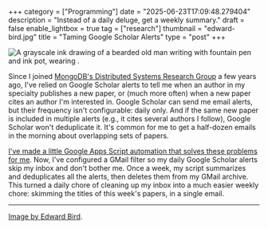 +++
category = ["Programming"]
date = "2025-06-23T17:09:48.279404"
description = "Instead of a daily deluge, get a weekly summary."
draft = false
enable_lightbox = true
tag = ["research"]
thumbnail = "edward-bird.jpg"
title = "Taming Google Scholar Alerts"
type = "post"
+++

![A grayscale ink drawing of a bearded old man writing with fountain pen and ink pot, wearing .](edward-bird.jpg)

Since I joined [MongoDB's Distributed Systems Research Group](https://www.mongodb.com/company/research/distributed-systems-research-group) a few years ago, I've relied on Google Scholar alerts to tell me when an author in my specialty publishes a new paper, or (much more often) when a new paper cites an author I'm interested in. Google Scholar can send me email alerts, but their frequency isn't configurable: daily only. And if the same new paper is included in multiple alerts (e.g., it cites several authors I follow), Google Scholar won't deduplicate it. It's common for me to get a half-dozen emails in the morning about overlapping sets of papers.

[I've made a little Google Apps Script automation that solves these problems for me](https://github.com/ajdavis/google-scholar-alert-summary/). Now, I've configured a GMail filter so my daily Google Scholar alerts skip my inbox and don't bother me. Once a week, my script summarizes and deduplicates all the alerts, then deletes them from my GMail archive. This turned a daily chore of cleaning up my inbox into a much easier weekly chore: skimming the titles of this week's papers, in a single email.

***

[Image by Edward Bird](https://www.artic.edu/artworks/82683/bearded-scholar-writing).
